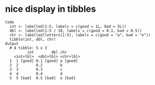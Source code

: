 # nice display in tibbles

    Code
      int <- labelled(1:5, labels = c(good = 1L, bad = 5L))
      dbl <- labelled(1:5 / 10, labels = c(good = 0.1, bad = 0.5))
      chr <- labelled(letters[1:5], labels = c(good = "a", bad = "e"))
      tibble(int, dbl, chr)
    Output
      # A tibble: 5 x 3
              int        dbl chr      
        <int+lbl>  <dbl+lbl> <chr+lbl>
      1  1 [good] 0.1 [good] a [good] 
      2  2        0.2        b        
      3  3        0.3        c        
      4  4        0.4        d        
      5  5 [bad]  0.5 [bad]  e [bad]  

